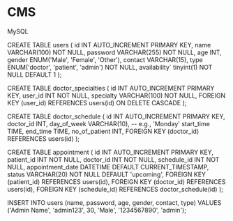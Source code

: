 # CMS

MySQL

CREATE TABLE users (
    id INT AUTO_INCREMENT PRIMARY KEY,
    name VARCHAR(100) NOT NULL,
    password VARCHAR(255) NOT NULL,
    age INT,
    gender ENUM('Male', 'Female', 'Other'),
    contact VARCHAR(15),
    type ENUM('doctor', 'patient', 'admin') NOT NULL,
    availability` tinyint(1) NOT NULL DEFAULT 1
);

CREATE TABLE doctor_specialties (
    id INT AUTO_INCREMENT PRIMARY KEY,
    user_id INT NOT NULL,
    specialty VARCHAR(100) NOT NULL,
    FOREIGN KEY (user_id) REFERENCES users(id) ON DELETE CASCADE
);

CREATE TABLE doctor_schedule (
    id INT AUTO_INCREMENT PRIMARY KEY,
    doctor_id INT,
    day_of_week VARCHAR(10),   -- e.g., 'Monday'
    start_time TIME,
    end_time TIME,
    no_of_patient INT,
    FOREIGN KEY (doctor_id) REFERENCES users(id)
);

CREATE TABLE appointment (
    id INT AUTO_INCREMENT PRIMARY KEY, 
    patient_id INT NOT NULL, 
    doctor_id INT NOT NULL, 
    schedule_id INT NOT NULL, 
    appointment_date DATETIME DEFAULT CURRENT_TIMESTAMP, 
    status VARCHAR(20) NOT NULL DEFAULT 'upcoming', 
    FOREIGN KEY (patient_id) REFERENCES users(id), 
    FOREIGN KEY (doctor_id) REFERENCES users(id), 
    FOREIGN KEY (schedule_id) REFERENCES doctor_schedule(id) 
);

INSERT INTO users (name, password, age, gender, contact, type)
VALUES ('Admin Name', 'admin123', 30, 'Male', '1234567890', 'admin');
